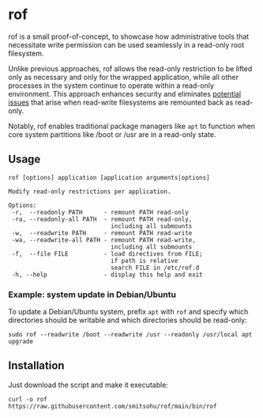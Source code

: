 # rof
rof is a small proof-of-concept, to showcase how administrative tools that necessitate write permission can be used seamlessly in a read-only root filesystem.

Unlike previous approaches, rof allows the read-only restriction to be lifted only as necessary and only for the wrapped application, while all other processes in the system continue to operate within a read-only environment. This approach enhances security and eliminates [potential][2] [issues][1] that arise when read-write filesystems are remounted back as read-only.

Notably, rof enables traditional package managers like `apt` to function when core system partitions like /boot or /usr are in a read-only state.

[1]: https://archive.is/49UnK
[2]: https://archive.is/0g5RJ

## Usage
```
rof [options] application [application arguments|options]

Modify read-only restrictions per application.

Options:
 -r,  --readonly PATH      - remount PATH read-only
 -ra, --readonly-all PATH  - remount PATH read-only,
                             including all submounts
 -w,  --readwrite PATH     - remount PATH read-write
 -wa, --readwrite-all PATH - remount PATH read-write,
                             including all submounts
 -f,  --file FILE          - load directives from FILE;
                             if path is relative
                             search FILE in /etc/rof.d
 -h, --help                - display this help and exit
```

### Example: system update in Debian/Ubuntu
To update a Debian/Ubuntu system, prefix `apt` with `rof` and specify which directories should be writable and which directories should be read-only:

`sudo rof --readwrite /boot --readwrite /usr --readonly /usr/local apt upgrade`

## Installation
Just download the script and make it executable:

`curl -o rof https://raw.githubusercontent.com/smitsohu/rof/main/bin/rof`
